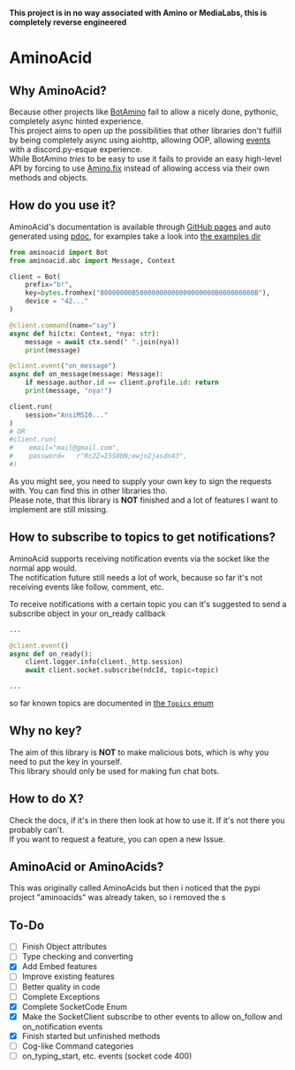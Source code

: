 **This project is in no way associated with Amino or MediaLabs, this is completely reverse engineered**

# AminoAcid

## Why AminoAcid?
Because other projects like [BotAmino](https://github.com/vedansh5/BotAmino) fail to allow a nicely done, pythonic, completely async hinted experience.  
This project aims to open up the possibilities that other libraries don't fulfill by being completely async using aiohttp, allowing OOP, allowing [events](https://okok7711.github.io/AminoAcid/aminoacid/util/events.html) with a discord.py-esque experience.  
While BotAmino *tries* to be easy to use it fails to provide an easy high-level API by forcing to use [Amino.fix](https://github.com/Minori101/Amino.fix) instead of allowing access via their own methods and objects.

## How do you use it?
AminoAcid's documentation is available through [GitHub pages](https://okok7711.github.io/AminoAcid/aminoacid.html) and auto generated using [pdoc](https://github.com/mitmproxy/pdoc/), for examples take a look into [the examples dir](/examples)  
```python
from aminoacid import Bot
from aminoacid.abc import Message, Context

client = Bot(
    prefix="b!",
    key=bytes.fromhex("B0000000B50000000000000000000B000000000B"),
    device = "42..."
)

@client.command(name="say")
async def hi(ctx: Context, *nya: str):
    message = await ctx.send(" ".join(nya))
    print(message)

@client.event("on_message")
async def on_message(message: Message):
    if message.author.id == client.profile.id: return
    print(message, "nya!")

client.run(
    session="AnsiMSI6..."
)
# OR
#client.run(
#    email="mail@gmail.com",
#    password=   r"Rc2Z=I5S0bN;ewjn2jasdn43",
#)
```
As you might see, you need to supply your own key to sign the requests with. You can find this in other libraries tho.  
Please note, that this library is **NOT** finished and a lot of features I want to implement are still missing.

## How to subscribe to topics to get notifications?
AminoAcid supports receiving notification events via the socket like the normal app would.  
The notification future still needs a lot of work, because so far it's not receiving events like follow, comment, etc.  

To receive notifications with a certain topic you can it's suggested to send a subscribe object in your on_ready callback
```python
...

@client.event()
async def on_ready():
    client.logger.info(client._http.session)
    await client.socket.subscribe(ndcId, topic=topic)

...
```
so far known topics are documented in [the `Topics` enum](https://okok7711.github.io/AminoAcid/aminoacid/util/enums.html#Topics)

## Why no key?
The aim of this library is **NOT** to make malicious bots, which is why you need to put the key in yourself.  
This library should only be used for making fun chat bots.

## How to do X?
Check the docs, if it's in there then look at how to use it. If it's not there you probably can't.  
If you want to request a feature, you can open a new Issue.

## AminoAcid or AminoAcids?
This was originally called AminoAcids but then i noticed that the pypi project "aminoacids" was already taken, so i removed the s

## To-Do
- [ ] Finish Object attributes
- [ ] Type checking and converting
- [x] Add Embed features
- [ ] Improve existing features
- [ ] Better quality in code
- [ ] Complete Exceptions
- [x] Complete SocketCode Enum
- [x] Make the SocketClient subscribe to other events to allow on_follow and on_notification events 
- [x] Finish started but unfinished methods
- [ ] Cog-like Command categories
- [ ] on_typing_start, etc. events (socket code 400)